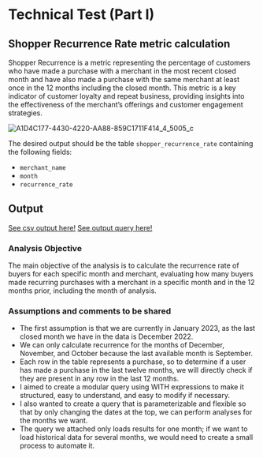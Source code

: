 
# Technical Test (Part I)

## Shopper Recurrence Rate metric calculation

Shopper Recurrence is a metric representing the percentage of customers who have made a purchase with a merchant in the most recent closed month and have also made a purchase with the same merchant at least once in the 12 months including the closed month. This metric is a key indicator of customer loyalty and repeat business, providing insights into the effectiveness of the merchant’s offerings and customer engagement strategies.

![A1D4C177-4430-4220-AA88-859C1711F414_4_5005_c](https://github.com/user-attachments/assets/3b0b4544-ae2e-46ea-ba0b-077437cb8200)

The desired output should be the table `shopper_recurrence_rate` containing the following fields:

- `merchant_name`
- `month`
- `recurrence_rate`

## Output

[See csv output here!](https://github.com/raulvazquez7/analytics-engineer-challenge/blob/main/Part1/Output/monthly_recurrence_rate.csv)
[See output query here!](https://github.com/raulvazquez7/analytics-engineer-challenge/blob/main/Part1/Queries/recurrence.sql)

### Analysis Objective

The main objective of the analysis is to calculate the recurrence rate of buyers for each specific month and merchant, evaluating how many buyers made recurring purchases with a merchant in a specific month and in the 12 months prior, including the month of analysis.

### Assumptions and comments to be shared

- The first assumption is that we are currently in January 2023, as the last closed month we have in the data is December 2022.
- We can only calculate recurrence for the months of December, November, and October because the last available month is September.
- Each row in the table represents a purchase, so to determine if a user has made a purchase in the last twelve months, we will directly check if they are present in any row in the last 12 months.
- I aimed to create a modular query using WITH expressions to make it structured, easy to understand, and easy to modify if necessary.
- I also wanted to create a query that is parameterizable and flexible so that by only changing the dates at the top, we can perform analyses for the months we want.
- The query we attached only loads results for one month; if we want to load historical data for several months, we would need to create a small process to automate it.


